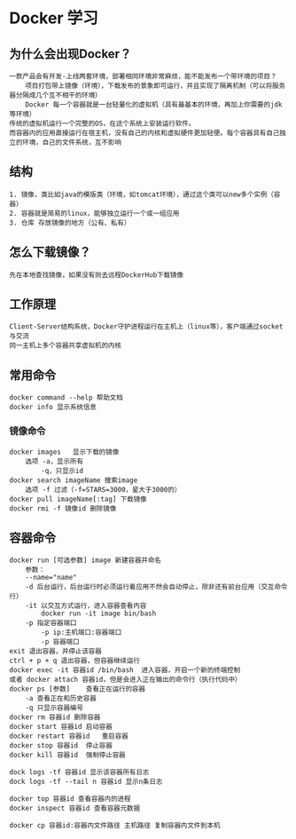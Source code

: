 # Docker 学习

## 为什么会出现Docker？
    一款产品会有开发-上线两套环境，部署相同环境非常麻烦，能不能发布一个带环境的项目？
        项目打包带上镜像（环境），下载发布的景象即可运行，并且实现了隔离机制（可以将服务器分隔成几个互不相干的环境）
        Docker 每一个容器就是一台轻量化的虚拟机（具有最基本的环境，再加上你需要的jdk等环境）
    传统的虚拟机运行一个完整的OS，在这个系统上安装运行软件。
    而容器内的应用直接运行在宿主机，没有自己的内核和虚拟硬件更加轻便。每个容器具有自己独立的环境，自己的文件系统，互不影响

## 结构
    1. 镜像，类比如java的模版类（环境，如tomcat环境），通过这个类可以new多个实例（容器）
    2. 容器就是简易的linux，能够独立运行一个或一组应用
    3. 仓库 存放镜像的地方（公有、私有）

## 怎么下载镜像？
    先在本地查找镜像，如果没有则去远程DockerHub下载镜像

## 工作原理
    Client-Server结构系统，Docker守护进程运行在主机上（linux等），客户端通过socket与交流
    同一主机上多个容器共享虚拟机的内核

## 常用命令
    docker command --help 帮助文档
    docker info 显示系统信息
### 镜像命令
    docker images   显示下载的镜像
        选项 -a，显示所有
            -q，只显示id
    docker search imageName 搜索image
        选项 -f 过滤（-f=STARS=3000，星大于3000的）
    docker pull imageName[:tag] 下载镜像
    docker rmi -f 镜像id 删除镜像

## 容器命令
    docker run [可选参数] image 新建容器并命名
        参数：
        --name="name"
        -d 后台运行，后台运行时必须运行着应用不然会自动停止，除非还有前台应用（交互命令行）
        -it 以交互方式运行，进入容器查看内容
            docker run -it image bin/bash
        -p 指定容器端口
            -p ip:主机端口:容器端口
            -p 容器端口
    exit 退出容器，并停止该容器
    ctrl + p + q 退出容器，但容器继续运行
    docker exec -it 容器id /bin/bash  进入容器，开启一个新的终端控制
    或者 docker attach 容器id，但是会进入正在输出的命令行（执行代码中）
    docker ps [参数]    查看正在运行的容器
        -a 查看正在和历史容器
        -q 只显示容器编号
    docker rm 容器id 删除容器
    docker start 容器id 启动容器
    docker restart 容器id   重启容器
    docker stop 容器id  停止容器
    docker kill 容器id  强制停止容器

    dock logs -tf 容器id 显示该容器所有日志
    dock logs -tf --tail n 容器id 显示n条日志

    docker top 容器id 查看容器内的进程
    docker inspect 容器id 查看容器元数据

    docker cp 容器id:容器内文件路径 主机路径 复制容器内文件到本机